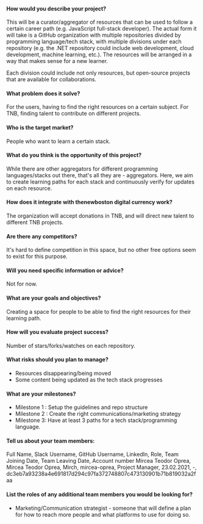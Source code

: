 #### How would you describe your project?
This will be a curator/aggregator of resources that can be used to follow a certain career path (e.g. JavaScript full-stack developer). The actual form it will take is a GitHub organization with multiple repositories divided by programming language/tech stack, with multiple divisions under each repository (e.g. the .NET repository could include web development, cloud development, machine learning, etc.). The resources will be arranged in a way that makes sense for a new learner.

Each division could include not only resources, but open-source projects that are available for collaborations.

#### What problem does it solve?
For the users, having to find the right resources on a certain subject. 
For TNB, finding talent to contribute on different projects.

#### Who is the target market?
People who want to learn a certain stack.

#### What do you think is the opportunity of this project?
While there are other aggregators for different programming languages/stacks out there, that's all they are - aggregators. Here, we aim to create learning paths for each stack and continuously verify for updates on each resource. 

#### How does it integrate with thenewboston digital currency work?
The organization will accept donations in TNB, and will direct new talent to different TNB projects.

#### Are there any competitors?
It's hard to define competition in this space, but no other free options seem to exist for this purpose.

#### Will you need specific information or advice?
Not for now.

#### What are your goals and objectives?
Creating a space for people to be able to find the right resources for their learning path.

#### How will you evaluate project success?
Number of stars/forks/watches on each repository.

#### What risks should you plan to manage?
- Resources disappearing/being moved
- Some content being updated as the tech stack progresses 

#### What are your milestones?
- Milestone 1 : Setup the guidelines and repo structure
- Milestone 2 : Create the right communications/marketing strategy
- Milestone 3: Have at least 3 paths for a tech stack/programming language.

#### Tell us about your team members:
Full Name, Slack Username, GitHub Username, LinkedIn, Role, Team Joining Date, Team Leaving Date, Account number
Mircea Teodor Oprea, Mircea Teodor Oprea, Mirch, mircea-oprea, Project Manager, 23.02.2021, -, dc3eb7a93238a4e691817d294c97fa372748807c473130901b71b819032a2faa


#### List the roles of any additional team members you would be looking for?
- Marketing/Communication strategist - someone that will define a plan for how to reach more people and what platforms to use for doing so.
